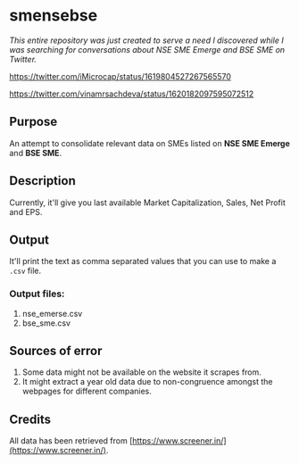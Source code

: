 # smensebse

*This entire repository was just created to serve a need I discovered while I was searching for conversations about NSE SME Emerge and BSE SME on Twitter.*

https://twitter.com/iMicrocap/status/1619804527267565570

https://twitter.com/vinamrsachdeva/status/1620182097595072512

## Purpose

An attempt to consolidate relevant data on SMEs listed on **NSE SME Emerge** and **BSE SME**.

## Description

Currently, it'll give you last available Market Capitalization, Sales, Net Profit and EPS.

## Output

It'll print the text as comma separated values that you can use to make a ```.csv``` file. 

### Output files:
1. nse_emerse.csv
2. bse_sme.csv

## Sources of error
1. Some data might not be available on the website it scrapes from.
2. It might extract a year old data due to non-congruence amongst the webpages for different companies.

## Credits

All data has been retrieved from [https://www.screener.in/](https://www.screener.in/).
